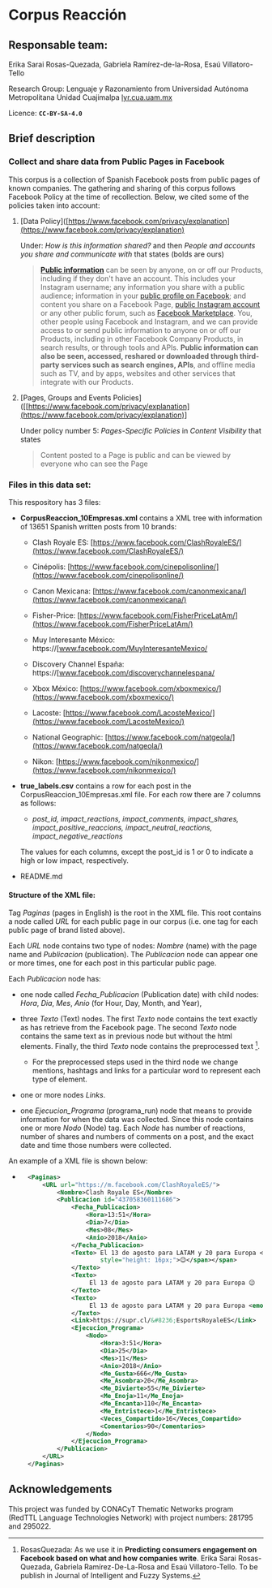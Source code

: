 # Corpus Reacción

## Responsable team:

Erika Sarai Rosas-Quezada, Gabriela Ramírez-de-la-Rosa, Esaú Villatoro-Tello

Research Group: Lenguaje y Razonamiento from Universidad Autónoma Metropolitana Unidad Cuajimalpa [lyr.cua.uam.mx](http://lyr.cua.uam.mx)

Licence: **`CC-BY-SA-4.0`** 

## Brief description

### Collect and share data from Public Pages in Facebook

This corpus is a collection of Spanish Facebook posts from public pages of known companies. The gathering and sharing of this corpus follows Facebook Policy at the time of recollection. Below, we cited some of the policies taken into account:

1. [Data Policy]([https://www.facebook.com/privacy/explanation](https://www.facebook.com/privacy/explanation)
   
   Under: *How is this information shared?* and then *People and accounts you share and communicate with* that states (bolds are ours)
   
   > **[Public information](https://www.facebook.com/help/203805466323736?ref=dp)** can be seen by anyone, on or off our Products, including if they don't have an account. This includes your Instagram username; any information you share with a public audience; information in your [public profile on Facebook](https://www.facebook.com/help/203805466323736?ref=dp); and content you share on a Facebook Page, [public Instagram account](https://l.facebook.com/l.php?u=https%3A%2F%2Fhelp.instagram.com%2F448523408565555%3Fref%3Ddp&h=AT3mch0p_K-9n-FqVgCT3-_IyVeeScZj2PcAgiTjWc9PyI69iS2qYWqDqhZnwfUhQFiSp5x9yqHY8MD4m7iLWFrezIj6Dt-CSyT3ugQXCoFzvBq61-n2IgH_5WLEeQ_U2d-6bZY31QkJ5lerHYNprbQX-ErTZQ) or any other public forum, such as [Facebook Marketplace](https://www.facebook.com/marketplace). You, other people using Facebook and Instagram, and we can provide access to or send public information to anyone on or off our Products, including in other Facebook Company Products, in search results, or through tools and APIs. **Public information can also be seen, accessed, reshared or downloaded through third-party services such as search engines, APIs**, and offline media such as TV, and by apps, websites and other services that integrate with our Products.

2. [Pages, Groups and Events Policies]([[https://www.facebook.com/privacy/explanation](https://www.facebook.com/privacy/explanation)]
   
   Under policy number 5: *Pages-Specific Policies* in *Content Visibility* that states 
   
   > Content posted to a Page is public and can be viewed by everyone who can see the Page

### Files in this data set:

This respository has 3 files:

* **CorpusReaccion_10Empresas.xml** contains a XML tree with information of 13651 Spanish written posts from 10 brands:
  
  * Clash Royale ES: [https://www.facebook.com/ClashRoyaleES/](https://www.facebook.com/ClashRoyaleES/)
  
  * Cinépolis: [https://www.facebook.com/cinepolisonline/](https://www.facebook.com/cinepolisonline/)
  
  * Canon Mexicana: [https://www.facebook.com/canonmexicana/](https://www.facebook.com/canonmexicana/)
  
  * Fisher-Price: [https://www.facebook.com/FisherPriceLatAm/](https://www.facebook.com/FisherPriceLatAm/)
  
  * Muy Interesante México: https://[www.facebook.com/MuyInteresanteMexico/
  
  * Discovery Channel España: https://[www.facebook.com/discoverychannelespana/
  
  * Xbox México: [https://www.facebook.com/xboxmexico/](https://www.facebook.com/xboxmexico/)
  
  * Lacoste: [https://www.facebook.com/LacosteMexico/](https://www.facebook.com/LacosteMexico/)
  
  * National Geographic: [https://www.facebook.com/natgeola/](https://www.facebook.com/natgeola/)
  
  * Nikon: [https://www.facebook.com/nikonmexico/](https://www.facebook.com/nikonmexico/)

* **true_labels.csv** contains a row for each post in the CorpusReaccion_10Empresas.xml file. For each row there are 7 columns as follows:
  
  * *post_id, impact_reactions, impact_comments, impact_shares, impact_positive_reaccions, impact_neutral_reactions, impact_negative_reactions*
  
  The values for each columns, except the post_id  is 1 or 0 to indicate a high or low impact, respectively.

* README.md 

#### Structure of the XML file:

Tag _Paginas_ (pages in English) is the root in the XML file. This root contains a node called _URL_ for each public page in our corpus (i.e. one tag for each public page of brand listed above).

Each _URL_ node contains two type of nodes: _Nombre_ (name) with the page name and *Publicacion* (publication). The *Publicacion* node can appear one or more times, one for each post in this particular public page.

Each _Publicacion_ node has:

* one node called *Fecha_Publicacion* (Publication date) with child nodes: _Hora_, _Dia_, _Mes_, _Anio_ (for Hour, Day, Month, and Year),

* three _Texto_ (Text) nodes. The first _Texto_ node contains the text exactly as has retrieve from the Facebook page. The second _Texto_ node contains the same text as in previous node but without the html elements. Finally, the third _Texto_ node contains the preprocessed text [^1]. 
  
  * For the preprocessed steps used in the third node we change mentions, hashtags and links for a particular word to represent each type of element.

* one or more nodes _Links_.

* one *Ejecucion_Programa* (programa_run) node that means to provide information for when the data was collected. Since this node contains one or more _Nodo_ (Node) tag. Each _Node_ has number of reactions, number of shares and numbers of comments on a post, and the exact date and time those numbers were collected.

An example of a XML file is shown below:

- ```xml
    <Paginas>
        <URL url="https://m.facebook.com/ClashRoyaleES/">
            <Nombre>Clash Royale ES</Nombre>
            <Publicacion id="437058360111686">
                <Fecha_Publicacion>
                    <Hora>13:51</Hora>
                    <Dia>7</Dia>
                    <Mes>08</Mes>
                    <Anio>2018</Anio>
                </Fecha_Publicacion>
                <Texto> El 13 de agosto para LATAM y 20 para Europa <span class="_5mfr"><span class="_6qdm" 
                        style="height: 16px;">😉</span></span>
                </Texto>
                <Texto>
                     El 13 de agosto para LATAM y 20 para Europa 😉
                </Texto>
                <Texto>
                     El 13 de agosto para LATAM y 20 para Europa <emoji>
                </Texto>
                <Link>https://supr.cl/&#8236;EsportsRoyaleES</Link>
                <Ejecucion_Programa>
                    <Nodo>
                        <Hora>3:51</Hora>
                        <Dia>25</Dia>
                        <Mes>11</Mes>
                        <Anio>2018</Anio>
                        <Me_Gusta>666</Me_Gusta>
                        <Me_Asombra>20</Me_Asombra>
                        <Me_Divierte>55</Me_Divierte>
                        <Me_Enoja>11</Me_Enoja>
                        <Me_Encanta>110</Me_Encanta>
                        <Me_Entristece>1</Me_Entristece>
                        <Veces_Compartido>16</Veces_Compartido>
                        <Comentarios>90</Comentarios>
                    </Nodo>
                </Ejecucion_Programa>
            </Publicacion>
        </URL>
    </Paginas>
  ```

## Acknowledgements

This project was funded by CONACyT Thematic Networks program (RedTTL Language Technologies Network) with project numbers: 281795 and 295022. 

[^1]: RosasQuezada: As we use it in **Predicting consumers engagement on Facebook based on what and how companies write**. Erika Sarai Rosas-Quezada, Gabriela Ramírez-De-La-Rosa and Esaú Villatoro-Tello. To be publish in Journal of Intelligent and Fuzzy Systems.
